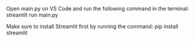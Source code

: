 Open main.py on VS Code and run the following command in the terminal:
streamlit run main.py

Make sure to install Streamlit first by running the command:
pip install streamlit
